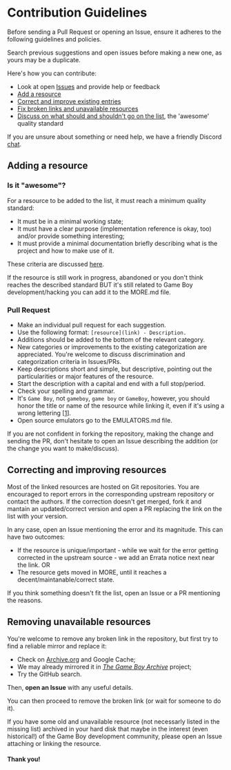 # Contribution Guidelines

Before sending a Pull Request or opening an Issue, ensure it adheres to the following guidelines and policies.

Search previous suggestions and open issues before making a new one, as yours may be a duplicate.

Here's how you can contribute:

- Look at open [Issues](https://github.com/avivace/awesome-gbdev/issues) and provide help or feedback 
- [Add a resource](#adding-a-resource)
- [Correct and improve existing entries](#correcting-and-improving-resources)
- [Fix broken links and unavailable resources](#removing-unavailable-resources)
- [Discuss on what should and shouldn't go on the list](https://github.com/gbdev/awesome-gbdev/issues/96), the 'awesome' quality standard

If you are unsure about something or need help, we have a friendly Discord [chat](https://discord.gg/gpBxq85).

## Adding a resource

### Is it "awesome"?

For a resource to be added to the list, it must reach a minimum quality standard:

- It must be in a minimal working state;
- It must have a clear purpose (implementation reference is okay, too) and/or provide something interesting;
- It must provide a minimal documentation briefly describing what is the project and how to make use of it.

These criteria are discussed [here](https://github.com/gbdev/awesome-gbdev/issues/96).

If the resource is still work in progress, abandoned or you don't think reaches the described standard BUT it's still related to Game Boy development/hacking you can add it to the MORE.md file.

### Pull Request

- Make an individual pull request for each suggestion.
- Use the following format: `[resource](link) - Description.`
- Additions should be added to the bottom of the relevant category.
- New categories or improvements to the existing categorization are appreciated. You're welcome to discuss discrimination and categorization criteria in Issues/PRs.
- Keep descriptions short and simple, but descriptive, pointing out the particularities or major features of the resource.
- Start the description with a capital and end with a full stop/period.
- Check your spelling and grammar.
- It's `Game Boy`, not `gameboy`, `game boy` or `GameBoy`, however, you should honor the title or name of the resource while linking it, even if it's using a wrong lettering \[[1](https://github.com/avivace/awesome-gbdev/issues/34)\].
- Open source emulators go to the EMULATORS.md file.

If you are not confident in forking the repository, making the change and sending the PR, don't hesitate to open an Issue describing the addition (or the change you want to make/discuss).

## Correcting and improving resources

Most of the linked resources are hosted on Git repositories. You are encouraged to report errors in the corresponding upstream repository or contact the authors. If the correction doesn't get merged, fork it and mantain an updated/correct version and open a PR replacing the link on the list with your version.

In any case, open an Issue mentioning the error and its magnitude. This can have two outcomes:

- If the resource is unique/important - while we wait for the error getting corrected in the upstream source - we add an Errata notice next near the link. OR
- The resource gets moved in MORE, until it reaches a decent/maintanable/correct state.

If you think something doesn't fit the list, open an Issue or a PR mentioning the reasons.

## Removing unavailable resources

You're welcome to remove any broken link in the repository, but first try to find a reliable mirror and replace it:

- Check on [Archive.org](https://archive.org/) and Google Cache;
- We may already mirrored it in [*The Game Boy Archive*](https://github.com/gb-archive/core) project;
- Try the GitHub search.

Then, **open an Issue** with any useful details.

You can then proceed to remove the broken link (or wait for someone to do it).

If you have some old and unavailable resource (not necessarly listed in the missing list) archived in your hard disk that maybe in the interest (even historical!) of the Game Boy development community, please open an Issue attaching or linking the resource.

#### Thank you!

